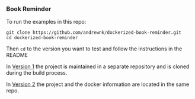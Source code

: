 ### Book Reminder

To run the examples in this repo:

```
git clone https://github.com/andrewnk/dockerized-book-reminder.git
cd dockerized-book-reminder
```

Then ```cd``` to the version you want to test and follow the instructions in the README

In [Version 1](version-1) the project is maintained in a separate repository and is cloned during the build process.

In [Version 2](version-2) the project and the docker information are located in the same repo.
